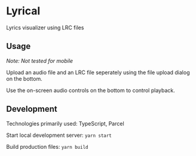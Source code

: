 # Lyrical
Lyrics visualizer using LRC files

## Usage

_Note: Not tested for mobile_

Upload an audio file and an LRC file seperately using the file upload dialog on the bottom.

Use the on-screen audio controls on the bottom to control playback.

## Development

Technologies primarily used: TypeScript, Parcel

Start local development server: `yarn start`

Build production files: `yarn build`
